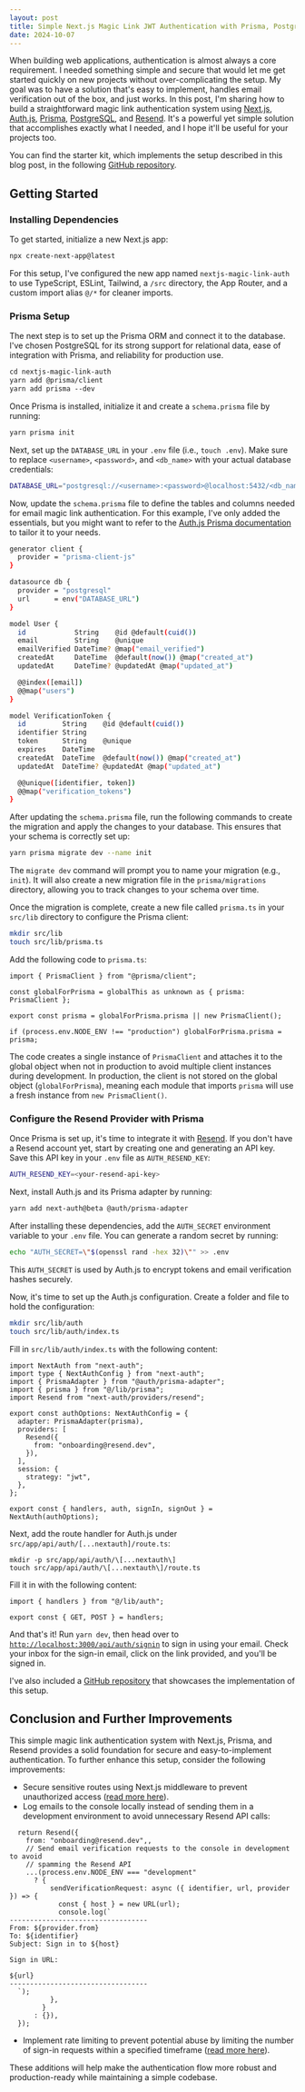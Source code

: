 ```yaml
---
layout: post
title: Simple Next.js Magic Link JWT Authentication with Prisma, PostgreSQL, and Resend
date: 2024-10-07
---
```


When building web applications, authentication is almost always a core requirement. I needed something simple and secure that would let me get started quickly on new projects without over-complicating the setup. My goal was to have a solution that's easy to implement, handles email verification out of the box, and just works. In this post, I'm sharing how to build a straightforward magic link authentication system using [Next.js](https://nextjs.org/), [Auth.js](https://authjs.dev/), [Prisma](https://www.prisma.io/), [PostgreSQL](https://www.postgresql.org/), and [Resend](https://resend.com/home). It's a powerful yet simple solution that accomplishes exactly what I needed, and I hope it'll be useful for your projects too.

You can find the starter kit, which implements the setup described in this blog post, in the following [GitHub repository](https://github.com/diegocasmo/nextjs-magic-link-auth).

## Getting Started

### Installing Dependencies

To get started, initialize a new Next.js app:

```bash
npx create-next-app@latest
```

For this setup, I've configured the new app named `nextjs-magic-link-auth` to use TypeScript, ESLint, Tailwind, a `/src` directory, the App Router, and a custom import alias `@/*` for cleaner imports.

### Prisma Setup

The next step is to set up the Prisma ORM and connect it to the database. I've chosen PostgreSQL for its strong support for relational data, ease of integration with Prisma, and reliability for production use.

```markdown
cd nextjs-magic-link-auth
yarn add @prisma/client
yarn add prisma --dev
```

Once Prisma is installed, initialize it and create a `schema.prisma` file by running:

```bash
yarn prisma init
```

Next, set up the `DATABASE_URL` in your `.env` file (i.e., `touch .env`). Make sure to replace `<username>`, `<password>`, and `<db_name>` with your actual database credentials:

```bash
DATABASE_URL="postgresql://<username>:<password>@localhost:5432/<db_name>?schema=public"
```

Now, update the `schema.prisma` file to define the tables and columns needed for email magic link authentication. For this example, I've only added the essentials, but you might want to refer to the [Auth.js Prisma documentation](https://authjs.dev/getting-started/adapters/prisma) to tailor it to your needs.

```bash
generator client {
  provider = "prisma-client-js"
}

datasource db {
  provider = "postgresql"
  url      = env("DATABASE_URL")
}

model User {
  id            String    @id @default(cuid())
  email         String    @unique
  emailVerified DateTime? @map("email_verified")
  createdAt     DateTime  @default(now()) @map("created_at")
  updatedAt     DateTime? @updatedAt @map("updated_at")

  @@index([email])
  @@map("users")
}

model VerificationToken {
  id         String    @id @default(cuid())
  identifier String
  token      String    @unique
  expires    DateTime
  createdAt  DateTime  @default(now()) @map("created_at")
  updatedAt  DateTime? @updatedAt @map("updated_at")

  @@unique([identifier, token])
  @@map("verification_tokens")
}
```

After updating the `schema.prisma` file, run the following commands to create the migration and apply the changes to your database. This ensures that your schema is correctly set up:

```bash
yarn prisma migrate dev --name init
```

The `migrate dev` command will prompt you to name your migration (e.g., `init`). It will also create a new migration file in the `prisma/migrations` directory, allowing you to track changes to your schema over time.

Once the migration is complete, create a new file called `prisma.ts` in your `src/lib` directory to configure the Prisma client:

```bash
mkdir src/lib
touch src/lib/prisma.ts
```

Add the following code to `prisma.ts`:

```tsx
import { PrismaClient } from "@prisma/client";

const globalForPrisma = globalThis as unknown as { prisma: PrismaClient };

export const prisma = globalForPrisma.prisma || new PrismaClient();

if (process.env.NODE_ENV !== "production") globalForPrisma.prisma = prisma;
```

The code creates a single instance of `PrismaClient` and attaches it to the global object when not in production to avoid multiple client instances during development. In production, the client is not stored on the global object (`globalForPrisma`), meaning each module that imports `prisma` will use a fresh instance from `new PrismaClient()`.

### Configure the Resend Provider with Prisma

Once Prisma is set up, it's time to integrate it with [Resend](https://resend.com/). If you don't have a Resend account yet, start by creating one and generating an API key. Save this API key in your `.env` file as `AUTH_RESEND_KEY`:

```bash
AUTH_RESEND_KEY=<your-resend-api-key>
```

Next, install Auth.js and its Prisma adapter by running:

```bash
yarn add next-auth@beta @auth/prisma-adapter
```

After installing these dependencies, add the `AUTH_SECRET` environment variable to your `.env` file. You can generate a random secret by running:

```bash
echo "AUTH_SECRET=\"$(openssl rand -hex 32)\"" >> .env
```

This `AUTH_SECRET` is used by Auth.js to encrypt tokens and email verification hashes securely.

Now, it's time to set up the Auth.js configuration. Create a folder and file to hold the configuration:

```bash
mkdir src/lib/auth
touch src/lib/auth/index.ts
```

Fill in `src/lib/auth/index.ts` with the following content:

```tsx
import NextAuth from "next-auth";
import type { NextAuthConfig } from "next-auth";
import { PrismaAdapter } from "@auth/prisma-adapter";
import { prisma } from "@/lib/prisma";
import Resend from "next-auth/providers/resend";

export const authOptions: NextAuthConfig = {
  adapter: PrismaAdapter(prisma),
  providers: [
    Resend({
      from: "onboarding@resend.dev",
    }),
  ],
  session: {
    strategy: "jwt",
  },
};

export const { handlers, auth, signIn, signOut } = NextAuth(authOptions);
```

Next, add the route handler for Auth.js under `src/app/api/auth/[...nextauth]/route.ts`:

```tsx
mkdir -p src/app/api/auth/\[...nextauth\]
touch src/app/api/auth/\[...nextauth\]/route.ts
```

Fill it in with the following content:

```tsx
import { handlers } from "@/lib/auth";

export const { GET, POST } = handlers;
```

And that's it! Run `yarn dev`, then head over to [`http://localhost:3000/api/auth/signin`](http://localhost:3000/api/auth/signin) to sign in using your email. Check your inbox for the sign-in email, click on the link provided, and you'll be signed in.

I've also included a [GitHub repository](https://github.com/diegocasmo/nextjs-magic-link-auth) that showcases the implementation of this setup.

## Conclusion and Further Improvements

This simple magic link authentication system with Next.js, Prisma, and Resend provides a solid foundation for secure and easy-to-implement authentication. To further enhance this setup, consider the following improvements:

- Secure sensitive routes using Next.js middleware to prevent unauthorized access ([read more here](https://authjs.dev/getting-started/session-management/protecting)).
- Log emails to the console locally instead of sending them in a development environment to avoid unnecessary Resend API calls:

```tsx
  return Resend({
    from: "onboarding@resend.dev",,
    // Send email verification requests to the console in development to avoid
    // spamming the Resend API
    ...(process.env.NODE_ENV === "development"
      ? {
          sendVerificationRequest: async ({ identifier, url, provider }) => {
            const { host } = new URL(url);
            console.log(`
----------------------------------
From: ${provider.from}
To: ${identifier}
Subject: Sign in to ${host}

Sign in URL:

${url}
----------------------------------
  `);
          },
        }
      : {}),
  });
```

- Implement rate limiting to prevent potential abuse by limiting the number of sign-in requests within a specified timeframe ([read more here](https://vercel.com/guides/rate-limiting-edge-middleware-vercel-kv)).

These additions will help make the authentication flow more robust and production-ready while maintaining a simple codebase.
